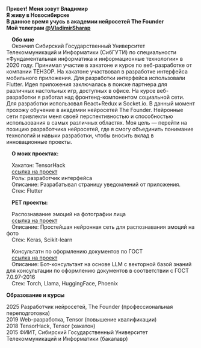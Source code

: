 **Привет! Меня зовут Владимир**   
**Я живу в Новосибирске**   
**В данное время учусь в академии нейросетей The Founder**   
**Мой телеграм [@VladimirSharap](https://clck.ru/3FTmKh)**   

`  `**Обо мне**   
`  `Окончил Сибирский Государственный Университет Телекоммуникаций и Информатики (СибГУТИ) по специальности «Фундаментальная информатика и информационные технологии» в 2020 году. Принимал участие в хакатоне и курсе по веб-разработке от компании ТЕНЗОР. На хакатоне участвовал в разработке интерфейса мобильного приложения. Для разработки интерфейса использовали Flutter. Идея приложения заключалась в поиске партнера для различных настольных игр, доступных в офисе. На курсе веб-разработки я работал над фронтенд-компонентом социальной сети. Для разработки использовал React+Redux и Socket.io. В данный момент прохожу обучение в академии нейросетей The Founder. Нейронные сети привлекли меня своей перспективностью и способностью использования в самых различных областях. Моя цель — перейти на позицию разработчика нейросетей, где я смогу объединить понимание технологий и навыки разработки, чтобы вносить вклад в инновационные проекты.

`  `**О моих проектах:**   
    
`  `Хакатон: TensorHack    
`  `[ссылка на проект](https://clck.ru/3FTm8e)    
`  `Роль: разработчик интерфейса    
`  `Описание: Разрабатывал страницу уведомлений от приложения.     
`  `Стек: Flutter    

`  `**PET проекты:**       
         
`  `Распознавание эмоций на фотографии лица       
`  `[ссылка на проект](https://github.com/VladimirSharaP/emotion_recognition/tree/main)       
`  `Описание: Простейшая нейронная сеть для распознавания эмоций на фото      
`  `Стек: Keras, Scikit-learn      
      
`  `Консультатн по оформлению документов по ГОСТ       
`  `[ссылка на проект](https://github.com/VladimirSharaP/GOST_bot.git)       
`  `Описание: Бот-консультант на основе LLM с векторной базой знаний для консультации по оформлению документов в соответствии с ГОСТ 7.0.97-2016     
`  `Стек: Torch, Llama, HuggingFace, Phoenix      
    
**Образование и курсы**    
     
2025 Разработчик нейросетей, The Founder (профессиональная переподготовка)     
2019 Web-разработка, Tensor (повышение квалификации)     
2018 TensorHack, Tensor (хакатон)    
2015 ФИИТ, Сибирский Государственный Университет Телекоммуникаций и Информатики (бакалавр)    


